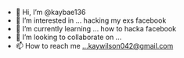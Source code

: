 - 👋 Hi, I’m @kaybae136
- 👀 I’m interested in ... hacking my exs facebook
- 🌱 I’m currently learning ... how to hacka facebook
- 💞️ I’m looking to collaborate on ...
- 📫 How to reach me ...kaywilson042@gmail.com

<!---
kaybae136/kaybae136 is a ✨ special ✨ repository because its `README.md` (this file) appears on your GitHub profile.
You can click the Preview link to take a look at your changes.
--->
